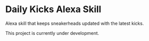 # Daily Kicks Alexa Skill

Alexa skill that keeps sneakerheads updated with the latest kicks.

This project is currently under development.
